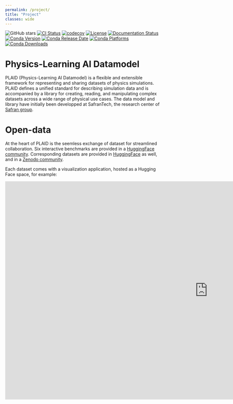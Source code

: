```yaml
---
permalink: /project/
title: "Project"
classes: wide
---
```


![GitHub stars](https://img.shields.io/github/stars/PLAID-lib/plaid?style=social)
[![CI Status](https://github.com/PLAID-lib/plaid/actions/workflows/testing.yml/badge.svg)](https://github.com/PLAID-lib/plaid/actions)
[![codecov](https://codecov.io/gh/plaid-lib/plaid/branch/main/graph/badge.svg)](https://app.codecov.io/gh/plaid-lib/plaid/tree/main)
[![License](https://anaconda.org/conda-forge/plaid/badges/license.svg)](https://github.com/PLAID-lib/plaid/blob/main/LICENSE.txt)
[![Documentation Status](https://readthedocs.org/projects/plaid-lib/badge/?version=latest)](https://plaid-lib.readthedocs.io/en/latest/?badge=latest)
[![Conda Version](https://anaconda.org/conda-forge/plaid/badges/version.svg)](https://anaconda.org/conda-forge/plaid)
[![Conda Release Date](https://anaconda.org/conda-forge/plaid/badges/latest_release_date.svg)](https://anaconda.org/conda-forge/plaid)
[![Conda Platforms](https://anaconda.org/conda-forge/plaid/badges/platforms.svg)](https://anaconda.org/conda-forge/plaid)
[![Conda Downloads](https://anaconda.org/conda-forge/plaid/badges/downloads.svg)](https://anaconda.org/conda-forge/plaid)
<!-- ![Python Version](https://img.shields.io/pypi/pyversions/plaid-lib)
[![PyPI Version](https://img.shields.io/pypi/v/plaid-lib)](https://pypi.org/project/plaid-lib/)
[![codecov](https://codecov.io/gh/PLAID-lib/plaid/branch/main/graph/badge.svg)](https://codecov.io/gh/PLAID-lib/plaid) -->


# Physics-Learning AI Datamodel

PLAID (Physics-Learning AI Datamodel) is a flexible and extensible framework for representing and sharing datasets of physics simulations. PLAID defines a unified standard for describing simulation data and is accompanied by a library for creating, reading, and manipulating complex datasets across a wide range of physical use cases.
The data model and library have initially been developped at SafranTech, the research center of [Safran group](https://www.safran-group.com/).

# Open-data

At the heart of PLAID is the seemless exchange of dataset for streamlined collaboration. Six interactive benchmarks are provided in a [HuggingFace community](https://huggingface.co/PLAIDcompetitions). Corresponding datasets are provided in [HuggingFace](https://huggingface.co/PLAID-datasets) as well, and in a [Zenodo community](https://zenodo.org/communities/plaid_datasets).

Each dataset comes with a visualization application, hosted as a Hugging Face space, for example:
<iframe
	src="https://plaid-datasets-vki-ls59-visu.hf.space"
	frameborder="0"
	width="1300"
	height="700"
></iframe>
